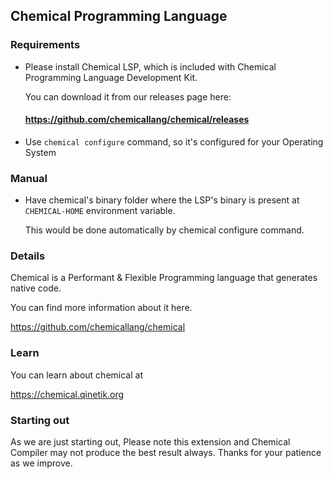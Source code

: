## Chemical Programming Language

### Requirements

- Please install Chemical LSP, which is included with
Chemical Programming Language Development Kit.

  You can download it from our releases page here:
  #### https://github.com/chemicallang/chemical/releases

- Use `chemical configure` command, so it's configured for your Operating System

### Manual

- Have chemical's binary folder where the LSP's binary is present at `CHEMICAL-HOME` environment variable.
  
     This would be done automatically by chemical configure command.


### Details

Chemical is a Performant & Flexible Programming language that generates native code.

You can find more information about it here.

https://github.com/chemicallang/chemical

### Learn

You can learn about chemical at

https://chemical.qinetik.org

### Starting out

As we are just starting out, Please note this extension and Chemical Compiler may not produce the best result always. Thanks for your patience as we improve.